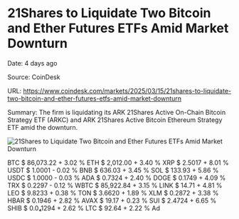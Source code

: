 # 21Shares to Liquidate Two Bitcoin and Ether Futures ETFs Amid Market Downturn

Date: 4 days ago

Source: CoinDesk

URL: https://www.coindesk.com/markets/2025/03/15/21shares-to-liquidate-two-bitcoin-and-ether-futures-etfs-amid-market-downturn

Summary: The firm is liquidating its ARK 21Shares Active On-Chain Bitcoin Strategy ETF (ARKC) and ARK 21Shares Active Bitcoin Ethereum Strategy ETF amid the downturn.

![21Shares to Liquidate Two Bitcoin and Ether Futures ETFs Amid Market Downturn](https://cdn.sanity.io/images/s3y3vcno/production/0fda186e57eed31cfc280d2fe680adfc47aaecde-1920x1280.jpg?auto=format)

BTC $ 86,073.22 \+ 3.02 % ETH $ 2,012.00 \+ 3.40 % XRP $ 2.5017 \+ 8.01 % USDT $ 1.0001 \- 0.02 % BNB $ 636.03 \+ 3.45 % SOL $ 133.93 \+ 5.86 % USDC $ 1.0000 \- 0.03 % ADA $ 0.7324 \+ 2.40 % DOGE $ 0.1749 \+ 4.09 % TRX $ 0.2297 \- 0.12 % WBTC $ 85,922.84 \+ 3.15 % LINK $ 14.71 \+ 4.81 % LEO $ 9.8233 \+ 0.38 % TON $ 3.6620 \+ 1.89 % XLM $ 0.2872 \+ 3.38 % HBAR $ 0.1946 \+ 2.82 % AVAX $ 19.17 \+ 0.23 % SUI $ 2.4724 \+ 6.65 % SHIB $ 0.0₄1294 \+ 2.62 % LTC $ 92.64 \+ 2.22 % Ad

